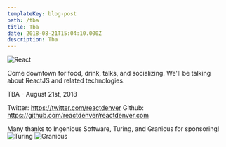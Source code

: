 ```yaml
---
templateKey: blog-post
path: /tba
title: Tba
date: 2018-08-21T15:04:10.000Z
description: Tba
---
```

![React](https://cdn.colorlib.com/wp/wp-content/uploads/sites/2/react-dev-tools-logo.jpg)

Come downtown for food, drink, talks, and socializing. We'll be talking about ReactJS and related technologies.

TBA - August 21st, 2018

Twitter: https://twitter.com/reactdenver
Github: https://github.com/reactdenver/reactdenver.com

Many thanks to Ingenious Software, Turing, and Granicus for sponsoring!
![Turing](http://usascholarships.com/wp-content/uploads/2015/07/turning.jpg)
![Granicus](https://pbs.twimg.com/profile_images/839580655478460416/b_bsq3KF_400x400.jpg)